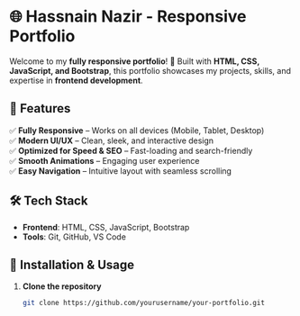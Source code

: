 # 🌐 Hassnain Nazir - Responsive Portfolio  

Welcome to my **fully responsive portfolio**! 🚀 Built with **HTML, CSS, JavaScript, and Bootstrap**, this portfolio showcases my projects, skills, and expertise in **frontend development**.  

## 🎯 Features  
✅ **Fully Responsive** – Works on all devices (Mobile, Tablet, Desktop)  
✅ **Modern UI/UX** – Clean, sleek, and interactive design  
✅ **Optimized for Speed & SEO** – Fast-loading and search-friendly  
✅ **Smooth Animations** – Engaging user experience  
✅ **Easy Navigation** – Intuitive layout with seamless scrolling  

## 🛠️ Tech Stack  
- **Frontend**: HTML, CSS, JavaScript, Bootstrap  
- **Tools**: Git, GitHub, VS Code  


## 📌 Installation & Usage  
1. **Clone the repository**  
   ```sh
   git clone https://github.com/yourusername/your-portfolio.git

